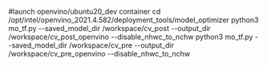 #launch openvino/ubuntu20_dev container
cd /opt/intel/openvino_2021.4.582/deployment_tools/model_optimizer
python3 mo_tf.py --saved_model_dir /workspace/cv_post --output_dir /workspace/cv_post_openvino --disable_nhwc_to_nchw
python3 mo_tf.py --saved_model_dir /workspace/cv_pre --output_dir /workspace/cv_pre_openvino --disable_nhwc_to_nchw
